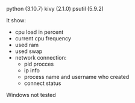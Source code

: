 python (3.10.7)
kivy (2.1.0)
psutil (5.9.2)

It show:
- cpu load in percent
- current cpu frequency
- used ram
- used swap
- network connection:
    - pid procces
    - ip info
    - process name and username  who created
    - connect status

Windows not tested
